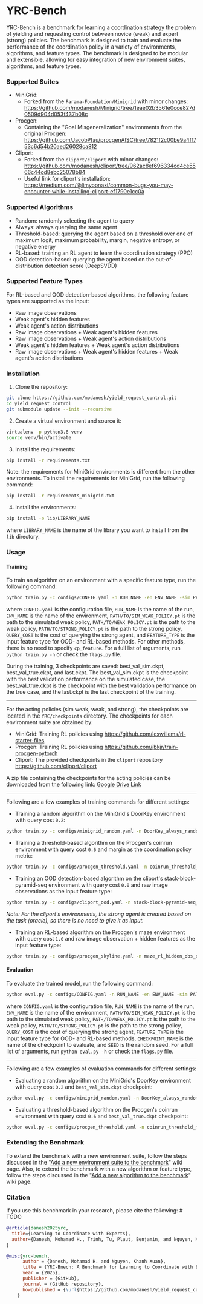 # YRC-Bench
YRC-Bench is a benchmark for learning a coordination strategy the problem of yielding and requesting control between novice (weak) and expert (strong) policies. The benchmark is designed to train and evaluate the performance of the coordination policy in a variety of environments, algorithms, and feature types. The benchmark is designed to be modular and extensible, allowing for easy integration of new environment suites, algorithms, and feature types.

### Supported Suites
- MiniGrid:
  - Forked from the `Farama-Foundation/Minigrid` with minor changes: https://github.com/modanesh/Minigrid/tree/1eae02b3561e0cce827d0509d904d053f437b08c
- Procgen:
  - Containing the "Goal Misgeneralization" environments from the original Procgen: https://github.com/JacobPfau/procgenAISC/tree/7821f2c00be9a4ff753c6d54b20aed26028ca812 
- Cliport:
  - Forked from the `cliport/cliport` with minor changes: https://github.com/modanesh/cliport/tree/962ac8ef696334cd4ce5566c44cd8ebc25078b84
  - Useful link for cliport's installation: https://medium.com/@limyoonaxi/common-bugs-you-may-encounter-while-installing-cliport-ef1790e1cc0a

### Supported Algorithms
- Random: randomly selecting the agent to query
- Always: always querying the same agent
- Threshold-based: querying the agent based on a threshold over one of maximum logit, maximum probability, margin, negative entropy, or negative energy
- RL-based: training an RL agent to learn the coordination strategy (PPO)
- OOD detection-based: querying the agent based on the out-of-distribution detection score (DeepSVDD)


### Supported Feature Types
For RL-based and OOD detection-based algorithms, the following feature types are supported as the input:
- Raw image observations
- Weak agent's hidden features
- Weak agent's action distributions
- Raw image observations + Weak agent's hidden features
- Raw image observations + Weak agent's action distributions
- Weak agent's hidden features + Weak agent's action distributions
- Raw image observations + Weak agent's hidden features + Weak agent's action distributions

### Installation
1. Clone the repository:
```bash
git clone https://github.com/modanesh/yield_request_control.git
cd yield_request_control
git submodule update --init --recursive
```

2. Create a virtual environment and source it:
```bash
virtualenv -p python3.8 venv
source venv/bin/activate
```

3. Install the requirements:
```bash
pip install -r requirements.txt
```
Note: the requirements for MiniGrid environments is different from the other environments. To install the requirements for MiniGrid, run the following command:
```bash
pip install -r requirements_minigrid.txt
```

4. Install the environments:
```bash
pip install -e lib/LIBRARY_NAME
```
where `LIBRARY_NAME` is the name of the library you want to install from the `lib` directory.

### Usage
#### Training
To train an algorithm on an environment with a specific feature type, run the following command:
```bash
python train.py -c configs/CONFIG.yaml -n RUN_NAME -en ENV_NAME -sim PATH/TO/SIM_WEAK_AGENT.pt -weak PATH/TO/WEAK_AGENT.pt -strong PATH/TO/STRONG_AGENT.pt -query_cost QUERY_COST -cp_feature FEATURE_TYPE
```
where `CONFIG.yaml` is the configuration file, `RUN_NAME` is the name of the run, `ENV_NAME` is the name of the environment, `PATH/TO/SIM_WEAK_POLICY.pt` is the path to the simulated weak policy, `PATH/TO/WEAK_POLICY.pt` is the path to the weak policy, `PATH/TO/STRONG_POLICY.pt` is the path to the strong policy, `QUERY_COST` is the cost of querying the strong agent, and `FEATURE_TYPE` is the input feature type for OOD- and RL-based methods. For other methods, there is no need to specify `cp_feature`. For a full list of arguments, run `python train.py -h` or check the `flags.py` file.

During the training, 3 checkpoints are saved: best_val_sim.ckpt, best_val_true.ckpt, and last.ckpt. The best_val_sim.ckpt is the checkpoint with the best validation performance on the simulated case, the best_val_true.ckpt is the checkpoint with the best validation performance on the true case, and the last.ckpt is the last checkpoint of the training.

---

For the acting policies (sim weak, weak, and strong), the checkpoints are located in the `YRC/checkpoints` directory. The checkpoints for each environment suite are obtained by:
- MiniGrid: Training RL policies using https://github.com/lcswillems/rl-starter-files
- Procgen: Training RL policies using https://github.com/jbkjr/train-procgen-pytorch
- Cliport: The provided checkpoints in the `cliport` repository https://github.com/cliport/cliport

A zip file containing the checkpoints for the acting policies can be downloaded from the following link: [Google Drive Link](https://drive.google.com/file/d/1Tix3PO8gwJljwHLcolaQo5Moaci-apF8/view?usp=sharing)

---

Following are a few examples of training commands for different settings:
- Training a random algorithm on the MiniGrid's DoorKey environment with query cost `0.2`:
```bash
python train.py -c configs/minigrid_random.yaml -n DoorKey_always_random_qc02 -en MiniGrid-DoorKey -sim YRC/checkpoints/minigrid/DoorKey/sim_weak/status.pt -weak YRC/checkpoints/minigrid/DoorKey/weak/status.pt -strong YRC/checkpoints/minigrid/DoorKey/strong/status.pt -query_cost 0.2 -en_tr_suffix=-5x5-v0 -en_te_suffix=-8x8-v0
```
- Training a threshold-based algorithm on the Procgen's coinrun environment with query cost `0.6` and margin as the coordination policy metric:
```bash
python train.py -c configs/procgen_threshold.yaml -n coinrun_threshold_margin_qc06 -en coinrun -sim YRC/checkpoints/procgen/coinrun/sim_weak/model_40009728.pth -weak YRC/checkpoints/procgen/coinrun/weak/model_80019456.pth -strong YRC/checkpoints/procgen/coinrun/strong/model_200015872.pth -cp_metric margin -query_cost 0.6
```
- Training an OOD detection-based algorithm on the cliport's stack-block-pyramid-seq environment with query cost `0.0` and raw image observations as the input feature type:
```bash
python train.py -c configs/cliport_ood.yaml -n stack-block-pyramid-seq_ood_obs_qc00 -en stack-block-pyramid-seq -sim YRC/checkpoints/cliport/multi-language-conditioned-cliport-n10-train/checkpoints/steps=400000-val_loss=0.00016243.ckpt -weak YRC/checkpoints/cliport/multi-language-conditioned-cliport-n100-train/checkpoints/steps=300000-val_loss=0.00017400.ckpt -cp_feature obs -cp_method DeepSVDD -query_cost 0
```
*Note: For the cliport's environments, the strong agent is created based on the task (oracle), so there is no need to give it as input.*
- Training an RL-based algorithm on the Procgen's maze environment with query cost `1.0` and raw image observation + hidden features as the input feature type:
```bash
python train.py -c configs/procgen_skyline.yaml -n maze_rl_hidden_obs_qc10 -en maze -sim YRC/checkpoints/procgen/maze/sim_weak/model_40009728.pth -weak YRC/checkpoints/procgen/maze/weak/model_80019456.pth -strong YRC/checkpoints/procgen/maze/strong/model_200015872.pth -wandb -cp_feature hidden_obs -query_cost 1.0
```


#### Evaluation
To evaluate the trained model, run the following command:
```bash
python eval.py -c configs/CONFIG.yaml -n RUN_NAME -en ENV_NAME -sim PATH/TO/SIM_WEAK_AGENT.pt -weak PATH/TO/WEAK_AGENT.pt -strong PATH/TO/STRONG_AGENT.pt -query_cost QUERY_COST -cp_feature FEATURE_TYPE -f_n CHECKPOINT_NAME -seed SEED
```
where `CONFIG.yaml` is the configuration file, `RUN_NAME` is the name of the run, `ENV_NAME` is the name of the environment, `PATH/TO/SIM_WEAK_POLICY.pt` is the path to the simulated weak policy, `PATH/TO/WEAK_POLICY.pt` is the path to the weak policy, `PATH/TO/STRONG_POLICY.pt` is the path to the strong policy, `QUERY_COST` is the cost of querying the strong agent, `FEATURE_TYPE` is the input feature type for OOD- and RL-based methods, `CHECKPOINT_NAME` is the name of the checkpoint to evaluate, and `SEED` is the random seed. For a full list of arguments, run `python eval.py -h` or check the `flags.py` file.

---

Following are a few examples of evaluation commands for different settings:
- Evaluating a random algorithm on the MiniGrid's DoorKey environment with query cost `0.2` and `best_val_sim.ckpt` checkpoint:
```bash
python eval.py -c configs/minigrid_random.yaml -n DoorKey_always_random_qc02 -en MiniGrid-DoorKey -sim YRC/checkpoints/minigrid/DoorKey/sim_weak/status.pt -weak YRC/checkpoints/minigrid/DoorKey/weak/status.pt -strong YRC/checkpoints/minigrid/DoorKey/strong/status.pt -query_cost 0.2 -en_tr_suffix=-5x5-v0 -en_te_suffix=-8x8-v0 -f_n best_val_sim.ckpt -seed 10
```
- Evaluating a threshold-based algorithm on the Procgen's coinrun environment with query cost `0.6` and `best_val_true.ckpt` checkpoint:
```bash
python eval.py -c configs/procgen_threshold.yaml -n coinrun_threshold_margin_qc06 -en coinrun -sim YRC/checkpoints/procgen/coinrun/sim_weak/model_40009728.pth -weak YRC/checkpoints/procgen/coinrun/weak/model_80019456.pth -strong YRC/checkpoints/procgen/coinrun/strong/model_200015872.pth -cp_metric margin -f_n best_val_true.ckpt -query_cost 0.6 -seed 12
```


### Extending the Benchmark
To extend the benchmark with a new environment suite, follow the steps discussed in the "[Add a new environment suite to the benchmark](https://github.com/modanesh/yield_request_control/wiki/Add-a-new-suite-to-the-benchmark)" wiki page.
Also, to extend the benchmark with a new algorithm or feature type, follow the steps discussed in the "[Add a new algorithm to the benchmark](https://github.com/modanesh/yield_request_control/wiki/Add-a-new-suite-to-the-benchmark)" wiki page.

### Citation
If you use this benchmark in your research, please cite the following: # TODO
```bibtex
@article{danesh2025yrc,
  title={Learning to Coordinate with Experts},
  author={Danesh, Mohamad H., Trinh, Tu, Plaut, Benjamin, and Nguyen, Khanh Xuan},
}
```
```bibtex
@misc{yrc-bench,
      author = {Danesh, Mohamad H. and Nguyen, Khanh Xuan},
      title = {YRC-Bnech: A Benchmark for Learning to Coordinate with Experts},
      year = {2025},
      publisher = {GitHub},
      journal = {GitHub repository},
      howpublished = {\url{https://github.com/modanesh/yield_request_control}},
    }
```